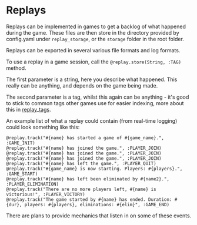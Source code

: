 Replays
=======

Replays can be implemented in games to get a backlog of what happened during the game.
These files are then store in the directory provided by config.yaml under `replay_storage`,
or the `storage` folder in the root folder.

Replays can be exported in several various file formats and log formats.

To use a replay in a game session, call the `@replay.store(String, :TAG)` method.

The first parameter is a string, here you describe what happened. This really can be anything, and depends on the game being made.

The second parameter is a tag, whilst this again can be anything - it's good to stick to common tags other games use for easier indexing, more about this in [replay_tags](/docs/replay_tags.md).

An example list of what a replay could contain (from real-time logging) could look something like this:

```
@replay.track("#{name} has started a game of #{game_name}.", :GAME_INIT)
@replay.track("#{name} has joined the game.", :PLAYER_JOIN)
@replay.track("#{name} has joined the game.", :PLAYER_JOIN)
@replay.track("#{name} has joined the game.", :PLAYER_JOIN)
@replay.track("#{name} has left the game.", :PLAYER_QUIT)
@replay.track("#{game_name} is now starting. Players: #{players}.", :GAME_START)
@replay.track("#{name} has left been eliminated by #{name2}.", :PLAYER_ELIMINATION)
@replay.track("There are no more players left, #{name} is victorious!", :PLAYER_VICTORY)
@replay.track("The game started by #{name} has ended. Duration: #{dur}, players: #{players}, eliminations: #{elim}", :GAME_END)
```

There are plans to provide mechanics that listen in on some of these events.